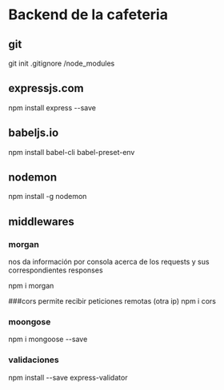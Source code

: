 # Backend de la cafeteria

## git
git init
.gitignore /node_modules

## expressjs.com
npm install express --save

## babeljs.io
npm install babel-cli babel-preset-env

## nodemon
npm install -g nodemon 

## middlewares
### morgan
nos da información por consola acerca de los requests y sus correspondientes responses

npm i morgan

###cors
permite recibir peticiones remotas (otra ip)
npm i cors

### moongose
npm i mongoose --save

### validaciones
npm install --save express-validator
